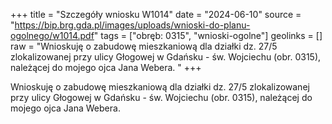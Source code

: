 +++
title = "Szczegóły wniosku W1014"
date = "2024-06-10"
source = "https://bip.brg.gda.pl/images/uploads/wnioski-do-planu-ogolnego/w1014.pdf"
tags = ["obręb: 0315", "wnioski-ogolne"]
geolinks = []
raw = "Wnioskuję o zabudowę mieszkaniową dla działki dz. 27/5 zlokalizowanej przy ulicy Głogowej w Gdańsku - św. Wojciechu (obr. 0315), należącej do mojego ojca Jana Webera. "
+++

Wnioskuję o zabudowę mieszkaniową dla działki dz. 27/5 zlokalizowanej przy ulicy
Głogowej w Gdańsku - św. Wojciechu (obr. 0315), należącej do mojego ojca Jana Webera.



